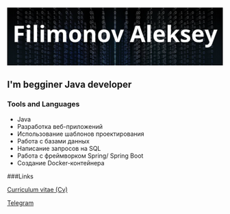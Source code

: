 ![Header](https://github.com/Filini97/Filini97/blob/main/profile/profile/assets/header.png)

## I'm begginer Java developer


### Tools and Languages
* Java
* Разработка веб-приложений
* Использование шаблонов проектирования
* Работа с базами данных
* Написание запросов на SQL
* Работа с фреймворком Spring/ Spring Boot
* Создание Docker-контейнера



###Links

[Curriculum vitae (Cv)](https://docs.google.com/document/d/1NuCmQsa_YtF9mNgeQQOqUF3XWN_c8HuxvpCtgNdDPTE/edit#heading=h.g6odaa3ii3ep)   

[Telegram](https://t.me/Alexey_filini)
